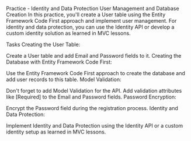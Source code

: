 Practice - Identity and Data Protection
User Management and Database Creation
In this practice, you'll create a User table using the Entity Framework Code First approach and implement user management. For identity and data protection, you can use the Identity API or develop a custom identity solution as learned in MVC lessons.

Tasks
Creating the User Table:

Create a User table and add Email and Password fields to it.
Creating the Database with Entity Framework Code First:

Use the Entity Framework Code First approach to create the database and add user records to this table.
Model Validation:

Don't forget to add Model Validation for the API. Add validation attributes like [Required] to the Email and Password fields.
Password Encryption:

Encrypt the Password field during the registration process.
Identity and Data Protection:

Implement Identity and Data Protection using the Identity API or a custom identity setup as learned in MVC lessons.
